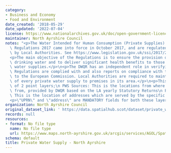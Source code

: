 ```yaml
---
category:
- Business and Economy
- Food and Environment
date_created: '2018-05-29'
date_updated: '2022-07-04'
license: https://www.nationalarchives.gov.uk/doc/open-government-licence/version/3/
maintainer: North Ayrshire Council
notes: "<p>The Water Intended for Human Consumption (Private Supplies) (Scotland)\
  \ Regulations 2017 came into force in October 2017, and are regulated and enforced\
  \ by Local Authorities. See https://www.legislation.gov.uk/ssi/2017/282/schedule/1/made</p>\n\
  <p>The main objective of the Regulations is to ensure the provision of clean, safe\
  \ drinking water and to deliver significant health benefits to those using private\
  \ water supplies.</p>\n<p>The DWQR has an independent role in verifying that the\
  \ Regulations are complied with and also reports on compliance with the Regulations\
  \ to the European Commission. Local Authorities are required to maintain a register\
  \ of every private water supply to premises in its area.</p>\n<p>This dataset consists\
  \ of 2 point layers;\n PWS Sources: This is the locations from where the PWS originates\
  \ from, provided by DWQR based on the LA yearly Statutory Returns\n PWS properties:\
  \ This is the location of addresses which are served by the specific PWS source.</p>\n\
  <p>\"UPRN\" and \"address\" are MANDATORY fields for both these layers in this dataset.</p>"
organization: North Ayrshire Council
original_dataset_link: ' https://data.spatialhub.scot/dataset/private_water_supply-na'
records: null
resources:
- format: No file type
  name: No file type
  url: https://www.maps.north-ayrshire.gov.uk/arcgis/services/AGOL/Spatial_Hub/MapServer/WFSServer
schema: default
title: Private Water Supply - North Ayrshire
---
```

